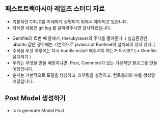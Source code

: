 패스트트랙아시아 레일즈 스터디 자료
---

* 기본적인 CRUD를 자세하게 설명하기 위해서 제작되고 있습니다.
* 자세한 내용은 git log 를 살펴봐주시면 감사하겠습니다.

- Gemfile의 15번 째 줄에서, therubyracer의 주석을 풀어준다.
( 실습환경인 ubuntu 같은 경우에는 기본적으로 javascript Runtime이 설치되어 있지 않다. )
- 주석을 푸신 이후에는 다시 bundle install 해주셔야 하는거 아시죠? ( = Gemfile 설치하기 )
- 우리는 무엇을 만들 예정이냐면, Post, Comment가 있는 기본적인 블로그를 만들 예정입니다.
- 순서는 기본적으로 모델을 생성하고, 라우팅을 설정하고, 컨트롤러와 뷰를 생성할 예정입니다.

Post Model 생성하기
---
- rails generate Model Post
